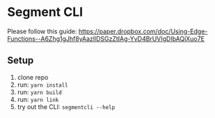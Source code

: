 # Segment CLI

Please follow this guide: https://paper.dropbox.com/doc/Using-Edge-Functions--A6Zhg1gJhf8yAazllDSGzZtIAg-YvD4BrUVIgDIbAQjXuo7E

## Setup
1. clone repo
1. run: `yarn install`
1. run: `yarn build`
1. run: `yarn link`
1. try out the CLI: `segmentcli --help`
